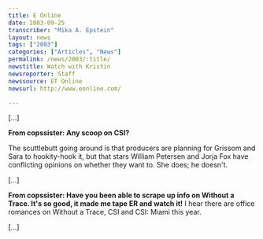 ```yaml
---
title: E Online
date: 2003-09-25
transcriber: "Mika A. Epstein"
layout: news
tags: ["2003"]
categories: ["Articles", "News"]
permalink: /news/2003/:title/
newstitle: Watch with Kristin
newsreporter: Staff
newssource: ET Online
newsurl: http://www.eonline.com/

---
```


[...]

**From copssister: Any scoop on CSI?**

The scuttlebutt going around is that producers are planning for Grissom and Sara to hookity-hook it, but that stars William Petersen and Jorja Fox have conflicting opinions on whether they want to. She does; he doesn't.

[...]

**From copssister: Have you been able to scrape up info on Without a Trace. It's so good, it made me tape ER and watch it!**
I hear there are office romances on Without a Trace, CSI and CSI: Miami this year.

[...]
